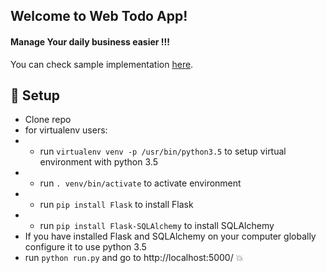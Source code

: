 ## Welcome to Web Todo App!
#### Manage Your daily business easier !!!
You can check sample implementation [here](http://46.101.68.210:5000/).


## :hammer: Setup

 - Clone repo
 - for virtualenv users:
 - - run `virtualenv venv -p /usr/bin/python3.5` to setup virtual environment with python 3.5
 - - run `. venv/bin/activate` to activate environment
 - - run `pip install Flask` to install Flask
 - - run `pip install Flask-SQLAlchemy` to install SQLAlchemy
 - If you have installed Flask and SQLAlchemy on your computer globally configure it to use python 3.5
 - run `python run.py` and go to http://localhost:5000/ :boom:
